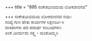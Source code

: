 +++
title = "895 ಸಂಕೇತಭಾವಮಯ ಲೋಕಜೀವನದ"

+++
ಸಂಕೇತಭಾವಮಯ ಲೋಕಜೀವನದ ನಯ।  
ಸಂಖ್ಯೆ ಗುಣ ಹೇತು ಕಾರ್ಯಗಳ ಲಕ್ಷಣದಿಂ-॥  
ದಂಕಿತಂಗಳು ಪದ ಪದಾರ್ಥ ಸಂಬಂಧಗಳು।  
ಅಂಕೆ ಮೀರ್ದುದು ಸತ್ತ್ವ - ಮಂಕುತಿಮ್ಮ॥  
